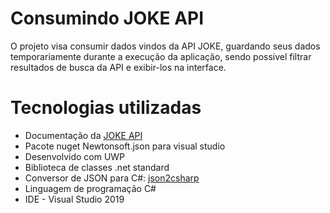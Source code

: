 # Consumindo JOKE API
O projeto visa consumir dados vindos da API JOKE, guardando seus dados temporariamente durante a execução da aplicação, sendo possivel filtrar resultados de busca da API e exibir-los na interface.

# Tecnologias utilizadas
* Documentação da [JOKE API](https://sv443.net/jokeapi/v2/)
* Pacote nuget Newtonsoft.json para visual studio 
* Desenvolvido com UWP
* Biblioteca de classes .net standard
* Conversor de JSON para C#: [json2csharp](https://json2csharp.com/)
* Linguagem de programação C#
* IDE - Visual Studio 2019
